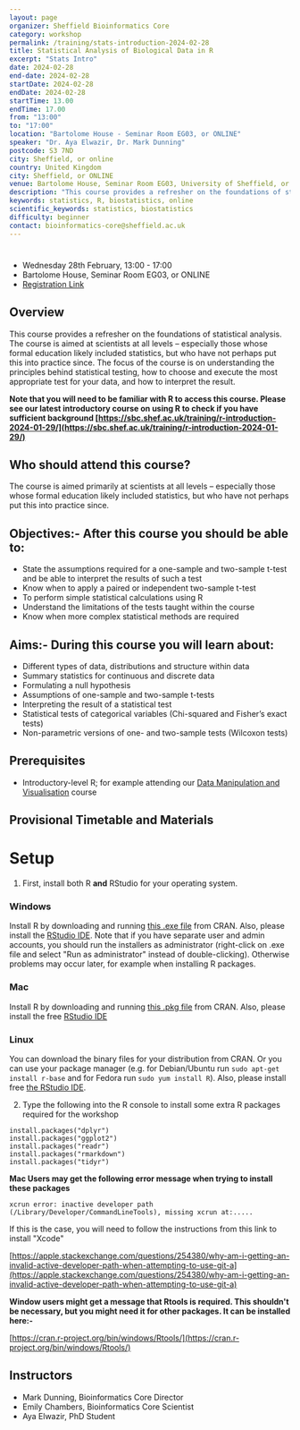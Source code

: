 ```yaml
---
layout: page
organizer: Sheffield Bioinformatics Core
category: workshop
permalink: /training/stats-introduction-2024-02-28
title: Statistical Analysis of Biological Data in R
excerpt: "Stats Intro"
date: 2024-02-28
end-date: 2024-02-28
startDate: 2024-02-28
endDate: 2024-02-28
startTime: 13.00
endTime: 17.00
from: "13:00"
to: "17:00"
location: "Bartolome House - Seminar Room EG03, or ONLINE"
speaker: "Dr. Aya Elwazir, Dr. Mark Dunning"
postcode: S3 7ND
city: Sheffield, or online
country: United Kingdom
city: Sheffield, or ONLINE
venue: Bartolome House, Seminar Room EG03, University of Sheffield, or ONLINE
description: "This course provides a refresher on the foundations of statistical analysis. "
keywords: statistics, R, biostatistics, online
scientific_keywords: statistics, biostatistics
difficulty: beginner
contact: bioinformatics-core@sheffield.ac.uk
---
```


#

- Wednesday 28th February, 13:00 - 17:00
- Bartolome House, Seminar Room EG03, or ONLINE
- [Registration Link](https://onlineshop.shef.ac.uk/conferences-and-events/faculty-of-medicine-dentistry-and-health/medical-school)

## Overview
This course provides a refresher on the foundations of statistical analysis. The course is aimed at scientists at all levels – especially those whose formal education likely included statistics, but who have not perhaps put this into practice since. The focus of the course is on understanding the principles behind statistical testing, how to choose and execute the most appropriate test for your data, and how to interpret the result.

**Note that you will need to be familiar with R to access this course. Please see our latest introductory course on using R to check if you have sufficient background
[https://sbc.shef.ac.uk/training/r-introduction-2024-01-29/](https://sbc.shef.ac.uk/training/r-introduction-2024-01-29/)**


## Who should attend this course?

The course is aimed primarily at scientists at all levels – especially those whose formal education likely included statistics, but who have not perhaps put this into practice since. 

## Objectives:- After this course you should be able to:

- State the assumptions required for a one-sample and two-sample t-test and be able to interpret the results of such a test
- Know when to apply a paired or independent two-sample t-test
- To perform simple statistical calculations using R
- Understand the limitations of the tests taught within the course
- Know when more complex statistical methods are required


## Aims:- During this course you will learn about:

- Different types of data, distributions and structure within data
- Summary statistics for continuous and discrete data
- Formulating a null hypothesis
- Assumptions of one-sample and two-sample t-tests
- Interpreting the result of a statistical test
- Statistical tests of categorical variables (Chi-squared and Fisher’s exact tests)
- Non-parametric versions of one- and two-sample tests (Wilcoxon tests)


## Prerequisites

- Introductory-level R; for example attending our [Data Manipulation and Visualisation](http://sbc.shef.ac.uk/training/r-introduction-2024-02-29/) course


## Provisional Timetable and Materials



# Setup

1) First, install both R **and** RStudio for your operating system. 

### Windows

Install R by downloading and running [this .exe file](http://cran.r-project.org/bin/windows/base/release.htm) from CRAN. Also, please install the [RStudio IDE](http://www.rstudio.com/ide/download/desktop). Note that if you have separate user and admin accounts, you should run the installers as administrator (right-click on .exe file and select "Run as administrator" instead of double-clicking). Otherwise problems may occur later, for example when installing R packages.

### Mac

Install R by downloading and running [this .pkg file](https://cran.r-project.org/bin/macosx/base/R-4.2.1.pkg) from CRAN. Also, please install the free [RStudio IDE](https://www.rstudio.com/products/rstudio/download/#download) 

### Linux

You can download the binary files for your distribution from CRAN. Or you can use your package manager (e.g. for Debian/Ubuntu run `sudo apt-get install r-base` and for Fedora run `sudo yum install R`). Also, please install free [the RStudio IDE](https://www.rstudio.com/products/rstudio/download/#download). 



2) Type the following into the R console to install some extra R packages required for the workshop

```
install.packages("dplyr")
install.packages("ggplot2")
install.packages("readr")
install.packages("rmarkdown")
install.packages("tidyr")
```



**Mac Users may get the following error message when trying to install these packages**

```
xcrun error: inactive developer path (/Library/Developer/CommandLineTools), missing xcrun at:.....

```

If this is the case, you will need to follow the instructions from this link to install "Xcode"

[https://apple.stackexchange.com/questions/254380/why-am-i-getting-an-invalid-active-developer-path-when-attempting-to-use-git-a](https://apple.stackexchange.com/questions/254380/why-am-i-getting-an-invalid-active-developer-path-when-attempting-to-use-git-a)

**Window users might get a message that Rtools is required. This shouldn't be necessary, but you might need it for other packages. It can be installed here:-**

[https://cran.r-project.org/bin/windows/Rtools/](https://cran.r-project.org/bin/windows/Rtools/)




## Instructors

- Mark Dunning, Bioinformatics Core Director
- Emily Chambers, Bioinformatics Core Scientist
- Aya Elwazir, PhD Student

